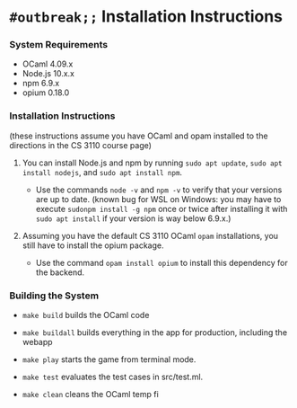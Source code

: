 # `#outbreak;;` Installation Instructions

### System Requirements

- OCaml 4.09.x
- Node.js 10.x.x
- npm 6.9.x
- opium 0.18.0

### Installation Instructions

(these instructions assume you have OCaml and opam installed to the directions in the CS 3110 course page)

1. You can install Node.js and npm by running `sudo apt update`, `sudo apt install nodejs`,  and `sudo apt install npm`. 
    - Use the commands `node -v` and `npm -v` to verify that your versions are up to date. (known bug for WSL on Windows: you may have to execute `sudonpm install -g npm` once or twice after installing it with `sudo apt install` if your version is way below 6.9.x.)

2. Assuming you have the default CS 3110 OCaml `opam` installations, you still have to 
install the opium package. 
    - Use the command `opam install opium` to install this dependency for the backend.

### Building the System

- `make build` builds the OCaml code

- `make buildall` builds everything in the app for production, including the webapp

- `make play` starts the game from terminal mode.

- `make test` evaluates the test cases in src/test.ml.

- `make clean` cleans the OCaml temp fi
